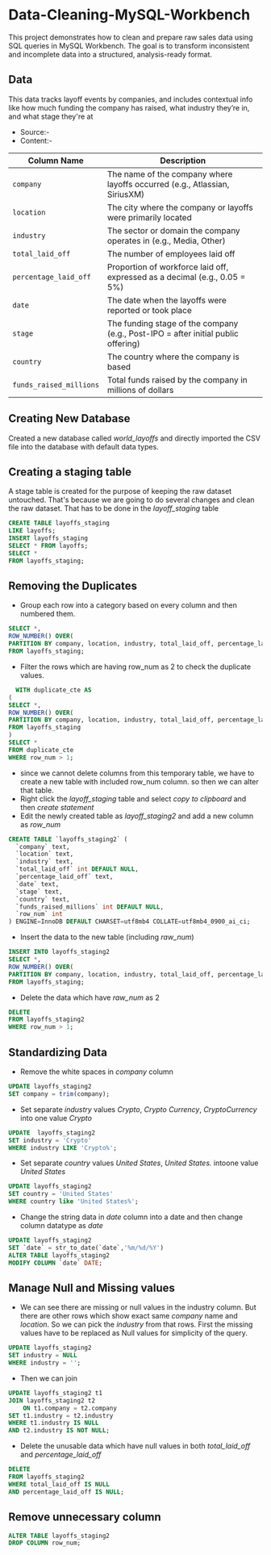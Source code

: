 # Data-Cleaning-MySQL-Workbench
This project demonstrates how to clean and prepare raw sales data using SQL queries in MySQL Workbench. 
The goal is to transform inconsistent and incomplete data into a structured, analysis-ready format.

## Data
This data tracks layoff events by companies, and includes contextual info like how much funding the company has raised, what industry they’re in, and what stage they're at
- Source:-
- Content:-

| Column Name              | Description                                                                       |
|--------------------------|-----------------------------------------------------------------------------------|
| `company`                | The name of the company where layoffs occurred (e.g., Atlassian, SiriusXM)        |
| `location`               | The city where the company or layoffs were primarily located                      |
| `industry`               | The sector or domain the company operates in (e.g., Media, Other)                 |
| `total_laid_off`         | The number of employees laid off                                                  |
| `percentage_laid_off`    | Proportion of workforce laid off, expressed as a decimal (e.g., 0.05 = 5%)        |
| `date`                   | The date when the layoffs were reported or took place                             |
| `stage`                  | The funding stage of the company (e.g., Post-IPO = after initial public offering) |
| `country`                | The country where the company is based                                            |
| `funds_raised_millions`  | Total funds raised by the company in millions of dollars                          |

## Creating New Database
Created a new database called *world_layoffs* and directly imported the CSV file into the database with default data types.

## Creating a staging table
A stage table is created for the purpose of keeping the raw dataset untouched. That's because we are going to do several changes and clean the raw dataset. That has to be done in the *layoff_staging* table

```sql
CREATE TABLE layoffs_staging
LIKE layoffs;
INSERT layoffs_staging
SELECT * FROM layoffs;
SELECT * 
FROM layoffs_staging;
```

## Removing the Duplicates
- Group each row into a category based on every column and then numbered them.

```sql
SELECT *, 
ROW_NUMBER() OVER(
PARTITION BY company, location, industry, total_laid_off, percentage_laid_off, 'date', stage, country, funds_raised_millions) AS row_num
FROM layoffs_staging;
```

- Filter the rows which are having row_num as 2 to check the duplicate values.
```sql
  WITH duplicate_cte AS
(
SELECT *, 
ROW_NUMBER() OVER(
PARTITION BY company, location, industry, total_laid_off, percentage_laid_off, 'date', stage, country, funds_raised_millions) AS row_num
FROM layoffs_staging
)
SELECT * 
FROM duplicate_cte
WHERE row_num > 1;
```

- since we cannot delete columns from this temporary table, we have to create a new table with included row_num column. so then we can alter that table.
- Right click the *layoff_staging* table and select *copy to clipboard* and then *create statement*
- Edit the newly created table as *layoff_staging2* and add a new column as *row_num*

```sql
CREATE TABLE `layoffs_staging2` (
  `company` text,
  `location` text,
  `industry` text,
  `total_laid_off` int DEFAULT NULL,
  `percentage_laid_off` text,
  `date` text,
  `stage` text,
  `country` text,
  `funds_raised_millions` int DEFAULT NULL,
  `row_num` int
) ENGINE=InnoDB DEFAULT CHARSET=utf8mb4 COLLATE=utf8mb4_0900_ai_ci;
```
- Insert  the data to the new table (including *raw_num*)
```sql
INSERT INTO layoffs_staging2
SELECT *, 
ROW_NUMBER() OVER(
PARTITION BY company, location, industry, total_laid_off, percentage_laid_off, 'date', stage, country, funds_raised_millions) AS row_num
FROM layoffs_staging;
```

- Delete the data which have *raw_num* as 2

```sql
DELETE  
FROM layoffs_staging2
WHERE row_num > 1;
```

## Standardizing Data

- Remove the white spaces in *company* column
```sql
UPDATE layoffs_staging2
SET company = trim(company);
```

- Set separate *industry* values *Crypto*, *Crypto Currency*, *CryptoCurrency* into one value *Crypto*
```sql
UPDATE 	layoffs_staging2
SET industry = 'Crypto'
WHERE industry LIKE 'Crypto%';
```

- Set separate *country* values *United States*, *United States.* intoone value *United States*
```sql
UPDATE layoffs_staging2
SET country = 'United States'
WHERE country like 'United States%';
```

- Change the string data in *date* column into a date and then change column datatype as *date*
```sql
UPDATE layoffs_staging2
SET `date` = str_to_date(`date`,'%m/%d/%Y')
ALTER TABLE layoffs_staging2
MODIFY COLUMN `date` DATE;
```

## Manage Null and Missing values

- We can see there are missing or null values in the industry column. But there are other rows which show exact same *company* name and *location*. So we can pick the *industry* from that rows.
  First the missing values have to be replaced as Null values for simplicity of the query.
```sql
UPDATE layoffs_staging2
SET industry = NULL 
WHERE industry = '';
```

- Then we can join
```sql
UPDATE layoffs_staging2 t1
JOIN layoffs_staging2 t2
	ON t1.company = t2.company
SET t1.industry = t2.industry
WHERE t1.industry IS NULL
AND t2.industry IS NOT NULL;
```

- Delete the unusable data which have null values in both *total_laid_off* and *percentage_laid_off*
```sql
DELETE
FROM layoffs_staging2
WHERE total_laid_off IS NULL
AND percentage_laid_off IS NULL;
```

## Remove unnecessary column
```sql
ALTER TABLE layoffs_staging2
DROP COLUMN row_num;
```





  
  


